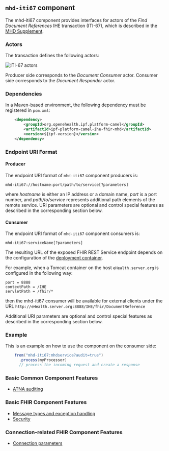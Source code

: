 
## `mhd-iti67` component

The mhd-iti67 component provides interfaces for actors of the *Find Document References* IHE transaction (ITI-67),
which is described in the [MHD Supplement](https://ihe.net/uploadedFiles/Documents/ITI/IHE_ITI_Suppl_MHD.pdf).

### Actors

The transaction defines the following actors:

![ITI-67 actors](images/iti67.png)

Producer side corresponds to the *Document Consumer* actor.
Consumer side corresponds to the *Document Responder* actor.

### Dependencies

In a Maven-based environment, the following dependency must be registered in `pom.xml`:

```xml
    <dependency>
        <groupId>org.openehealth.ipf.platform-camel</groupId>
        <artifactId>ipf-platform-camel-ihe-fhir-mhd</artifactId>
        <version>${ipf-version}</version>
    </dependency>
```

### Endpoint URI Format

#### Producer

The endpoint URI format of `mhd-iti67` component producers is:

```
mhd-iti67://hostname:port/path/to/service[?parameters]
```

where *hostname* is either an IP address or a domain name, *port* is a port number, and *path/to/service*
represents additional path elements of the remote service.
URI parameters are optional and control special features as described in the corresponding section below.

#### Consumer

The endpoint URI format of `mhd-iti67` component consumers is:

```
mhd-iti67:serviceName[?parameters]
```

The resulting URL of the exposed FHIR REST Service endpoint depends on the configuration of the [deployment container].

For example, when a Tomcat container on the host `eHealth.server.org` is configured in the following way:

```
port = 8888
contextPath = /IHE
servletPath = /fhir/*
```

then the mhd-iti67 consumer will be available for external clients under the URL
`http://eHealth.server.org:8888/IHE/fhir/DocumentReference`

Additional URI parameters are optional and control special features as described in the corresponding section below.


### Example

This is an example on how to use the component on the consumer side:

```java
    from("mhd-iti67:mhdservice?audit=true")
      .process(myProcessor)
      // process the incoming request and create a response
```


### Basic Common Component Features

* [ATNA auditing]

### Basic FHIR Component Features

* [Message types and exception handling]
* [Security]

### Connection-related FHIR Component Features

* [Connection parameters]

[ATNA auditing]: ../ipf-platform-camel-ihe/atna.html
[Message types and exception handling]: ../ipf-platform-camel-ihe-fhir-core/messageTypes.html
[Security]: ../ipf-platform-camel-ihe-fhir-core/security.html
[Connection parameters]: ../ipf-platform-camel-ihe-fhir-core/connection.html

[deployment container]: ../ipf-platform-camel-ihe-fhir-core/deployment.html

